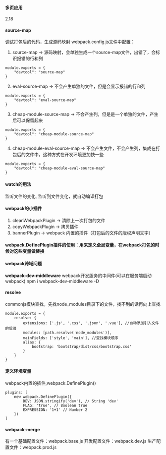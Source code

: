#### 多页应用

2.18
#### source-map
调试打包后的代码，生成源码映射
webpack.config.js文件中配置：
1. source-map -> 源码映射，会单独生成一个source-map文件，出错了，会标识报错的行和列
```
module.exports = {
    "devtool": "source-map" 
}
```
2. eval-source-map -> 不会产生单独的文件，但是会显示报错的行和列
```
module.exports = {
    "devtool": "eval-source-map" 
}
```
3. cheap-module-source-map -> 不会产生列，但是是一个单独的文件，产生后可以保留起来
```
module.exports = {
    "devtool": "cheap-module-source-map"
}
```
4. cheap-module-eval-source-map -> 不会产生文件，不会产生列，集成在打包后的文件中，这种方式在开发环境更加快一些
```
module.exports = {
    "devtool": "cheap-module-eval-source-map"
}
```

#### watch的用法
监听文件的变化, 监听到文件变化，就自动编译打包

#### webpack的小插件
1. cleanWebpackPlugin -> 清除上一次打包的文件
2. copyWebpackPlugin -> 拷贝插件
3. bannerPlugin -> webpack 内置的插件（打包后的文件的版权声明文字）

#### webpack.DefinePlugin插件的使用：用来定义全局变量，在webpack打包的时候对这些变量做替换

#### webpack跨域问题

**webpack-dev-middleware** webpack开发服务的中间件(可以在服务端启动webpack)
npm i webpack-dev-middleware -D

#### resolve
commonjs模块查找，先找node_modules目录下的文件，找不到的话再向上查找
```
module.exports = {
    resolve: {
        extensions: ['.js', '.css', '.json', '.vue'], //自动添加引入文件的后缀
        modules: [path.resolve('node_modules')],
        mainFields: ['style', 'main'], //查找模块顺序
        alias: {
            bootstrap: 'bootstrap/dist/css/bootstrap.css'
        }
    }
}
```

#### 定义环境变量
webpack内置的插件,webpack.DefinePlugin()
```
plugins: [
    new webpack.DefinePlugin({
        DEV: JSON.stringify('dev'), // String 'dev'
        FLAG: 'true', // Boolean true
        EXPRESSION: '1+1' // Number 2
    })
]
```

#### webpack-merge
有一个基础配置文件：webpack.base.js
开发配置文件：webpack.dev.js
生产配置文件：webpack.prod.js